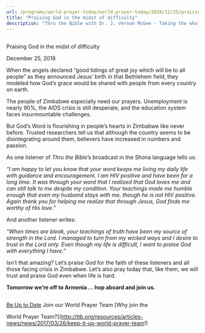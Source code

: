 ```yaml
---
url: /programs/world-prayer-today/world-prayer-today/2018/12/25/praising-god-in-the-midst-of-difficulty
title: "Praising God in the midst of difficulty"
description: "Thru the Bible with Dr. J. Vernon McGee - Taking the whole Word to the whole world"
---
```







## 
 Praising God in the midst of difficulty


December 25, 2018




When the angels declared “good tidings of great joy which will be to all people” as they announced Jesus’ birth in that Bethlehem field, they modeled how God’s grace would be shared with people from every country on earth. 


The people of Zimbabwe especially need our prayers. Unemployment is nearly 90%, the AIDS crisis is still desperate, and the education system faces insurmountable challenges. 


But God’s Word is flourishing in people’s hearts in Zimbabwe like never before. Trusted researchers tell us that although the country seems to be disintegrating around them, believers have increased in numbers and passion.


As one listener of *Thru the Bible’s* broadcast in the Shona language tells us:


*“I am happy to let you know that your word keeps me living my daily life with guidance and encouragement. I am HIV positive and have been for a long time. It was through your word that I realized that God loves me and can still talk to me despite my condition. Your teachings made me humble enough that even my husband stays with me, though he is not HIV positive. Again thank you for helping me realize that through Jesus, God finds me worthy of His love.”*


And another listener writes:


*“When times are bleak, your teachings of truth have been my source of strength in the Lord. I managed to turn from my wicked ways and I desire to trust in the Lord only. Even though my life is difficult, I want to praise God with everything I have.”*


Isn’t that amazing? Let’s praise God for the faith of these listeners and all those facing crisis in Zimbabwe. Let’s also pray today that, like them, we will trust and praise God even when life is hard. 


**Tomorrow we’re off to Armenia … hop aboard and join us.**





## 




[Be Up to Date](http://feeds.feedburner.com/WorldPrayerToday "World Prayer Today RSS Feed")
Join our World Prayer Team
[Why join the  

World Prayer Team?](http://ttb.org/resources/articles-news/news/2017/03/26/keep-it-up-world-prayer-team!)





